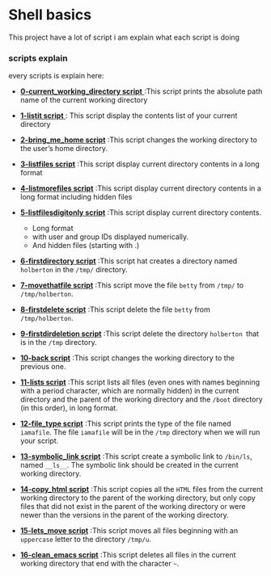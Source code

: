 # Shell basics

This project have a lot of script i am explain what each script is doing


### scripts explain

every scripts is explain here:

- [**0-current_working_directory script** ](./0-current_working_directory) :This script prints the absolute path name of the current working directory

- [**1-listit script** ](./1-listit) : This script display the contents list of your current directory

- [ **2-bring_me_home script**](./2-bring_me_home) :This script  changes the working directory to the user’s home directory.

- [ **3-listfiles script**](./3-listfiles) :This script  display current directory contents in a long format

- [ **4-listmorefiles script**](./4-listmorefiles) :This script  display current directory contents in a long format including hidden files

- [ **5-listfilesdigitonly script**](./5-listfilesdigitonly) :This script  display current directory contents.
    - Long format
    - with user and group IDs displayed numerically.
    - And hidden files (starting with .)
 
- [ **6-firstdirectory script**](./6-firstdirectory) :This script  hat creates a directory named ```holberton``` in the ```/tmp/``` directory.

- [ **7-movethatfile script**](./7-movethatfile) :This script move the file ```betty``` from ```/tmp/``` to ```/tmp/holberton```.

- [ **8-firstdelete script**](./8-firstdelete) :This script delete the file ```betty``` from  ```/tmp/holberton```.

- [**9-firstdirdeletion script**](./9-firstdirdeletion) :This script delete the directory ```holberton ```that is in the ```/tmp``` directory.

- [**10-back script**](./10-back) :This script changes the working directory to the previous one.

- [**11-lists script**](./11-lists) :This script lists all files (even ones with names beginning with a period character, which are normally hidden) in the current directory and the parent of the working directory and the ```/boot``` directory (in this order), in long format.

- [**12-file_type script**](./12-file_type) :This script  prints the type of the file named ```iamafile```. The file ```iamafile``` will be in the ```/tmp``` directory when we will run your script.

- [**13-symbolic_link script**](./13-symbolic_link) :This script create a symbolic link to ```/bin/ls```, named ```__ls__```. The symbolic link should be created in the current working directory.

- [**14-copy_html script**](./14-copy_html) :This script copies all the ```HTML``` files from the current working directory to the parent of the working directory, but only copy files that did not exist in the parent of the working directory or were newer than the versions in the parent of the working directory.

- [**15-lets_move script**](./14-copy_html) :This script moves all files beginning with an ```uppercase``` letter to the directory ```/tmp/u```.

- [**16-clean_emacs script**](./16-clean_emacs) :This script deletes all files in the current working directory that end with the character ```~```.

